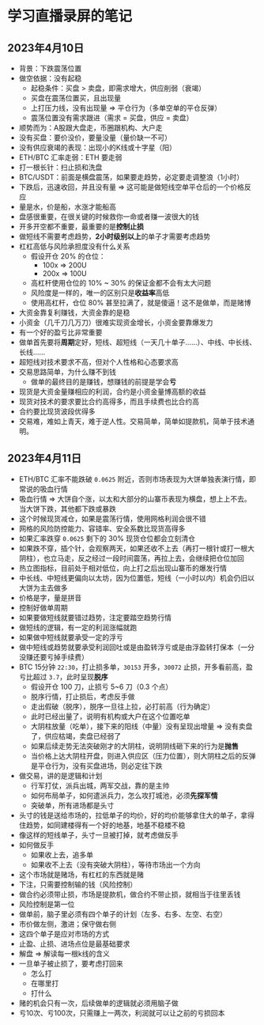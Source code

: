 # 学习直播录屏的笔记

## 2023年4月10日

- 背景：下跌震荡位置
- 做空依据：没有起稳
  - 起稳条件：买盘 > 卖盘，即需求增大，供应削弱（衰竭）
  - 买盘在震荡位置买，且出现量
  - 上打压力线，没有出现量 => 平仓行为（多单空单的平仓反弹）
  - 震荡位置没有需求跟进（需求 = 买盘，供应 = 卖盘）
- 顺势而为：A股跟大盘走，币圈跟机构、大户走
- 没有买盘：要价没价，要量没量（量价缺一不可）
- 没有供应衰竭的表现：出现小的K线或十字星（阳）
- ETH/BTC 汇率走弱：ETH 要走弱
- 打一根长针：扫止损和洗盘
- BTC/USDT：前面是横盘震荡，如果要走趋势，必定要走调整浪（1小时）
- 下跌后，迅速收回，并且没有量 => 这可能是做短线空单平仓后的一个价格反应
- 量是水，价是船，水涨才能船高
- 盘感很重要，在很关键的时候救你一命或者赚一波很大的钱
- 开多开空都不重要，最重要的是**控制止损**
- 做短线不需要考虑趋势，**2小时级别以上**的单子才需要考虑趋势
- 杠杠高低与风险承担度没有什么关系
  - 假设开仓 20% 的仓位：
    - 100x => 200U
    - 200x => 100U
  - 高杠杆使用仓位的 10% ~ 30% 的保证金都不会有太大问题
  - 风险度是一样的，唯一的区别只是**收益率**高低
  - 使用高杠杆，仓位 80% 甚至拉满了，就是傻逼！这不是做单，而是赌博
- 大资金靠复利赚钱，大资金靠的是稳
- 小资金（几千刀几万刀）很难实现资金增长，小资金要靠爆发力
- 有一个好的盈亏比非常重要
- 做单首先要将**周期**定好，短线、超短线（一天几十单子……）、中线、中长线、长线……
- 超短线对技术要求不高，但对个人性格和心态要求高
- 交易思路简单，为什么赚不到钱
  - 做单的最终目的是赚钱，想赚钱的前提是学会**亏**
- 现货是大资金量赚相应的利润，合约是小资金量博高额的收益
- 现货对技术的要求要比合约高得多，而且手续费也比合约高
- 合约要比现货波段优得多
- 交易难，难如上青天，难于逆人性。交易简单，简单如提款机，简单于技术通明。

## 2023年4月11日

- ETH/BTC 汇率不能跌破 `0.0625` 附近，否则市场表现为大饼单独表演行情，即常说的吸血行情
- 吸血行情 => 大饼自个涨，以太和大部分的山寨币表现为横盘，想上上不去。当大饼下跌，其他都下跌或暴跌
- 这个时候现货减仓，如果是震荡行情，使用网格利润会很不错
- 网格的风险防控能力、容错率、安全系数比现货高得多
- 如果汇率跌穿 `0.0625` 剩下的 30% 现货仓位都会立刻清仓
- 如果跌不穿，插个针，会观察两天，如果还收不上去（再打一根针或打一根大阴柱），也立马走，反之经过一段时间震荡，再拉上去，会继续把仓位加回
- 热立图指标，目前处于相对低位，向上打之后出现山寨币的爆发行情
- 中长线、中短线更偏向以太坊，因为位置低，短线（一小时以内）机会仍旧以大饼为主去做多
- 价格是字，量是拼音
- 控制好做单周期
- 如果要做短线就要错过趋势，注定要踏空趋势行情
- 做短线的逻辑，有一定的利润涨幅就跑
- 如果做中短线就要承受一定的浮亏
- 做中短线或趋势就要承受利润回吐或是由盈转浮亏或是由浮盈转打保本（一分没赚还要亏掉手续费）
- BTC 15分钟 `22:30`，打止损多单，`30153` 开多，`30072` 止损，开多看前高，盈亏比超过 `3.7`，此时呈现**脱序**
  - 假设开仓 100 刀，止损亏 5~6 刀（0.3 个点）
  - 脱序行情，打止损后，考虑反手做
  - 走出假破（脱序），脱序一旦往上拉，必打前高（行为确定）
  - 此时已经出量了，说明有机构或大户在这个位置吃单
  - 大阴柱放量（吃单），接下来的阳线（中量）没有呈现出增量 => 没有卖盘了，供应枯竭，卖盘已经弱了
  - 如果后续走势无法突破刚才的大阴柱，说明阴线砸下来的行为是**抛售**
  - 当价格上达大阴柱开盘，则进入供应区（压力位置），则大阴柱之后的反弹是平仓行为，没有买盘进场，则必定往下跌
- 做交易，讲的是逻辑和计划
  - 行军打仗，派兵出城，两军交战，靠的是主帅
  - 如何布局单子，如何遣派兵力，怎么攻打城池，必须**先探军情**
  - 突破单，所有进场都是头寸
- 头寸的钱是送给市场的，拉低单子的均价，好的均价能够拿住大的单子，拿得住趋势，如同建楼得有一个好的地基，地基不稳楼不稳
- 像这样的短线单子，头寸一旦被打掉，就考虑做反手
- 如何做反手
  - 如果收上去，追多单
  - 如果收不上去（没有突破大阴柱），等待市场出一个方向
- 这个市场就是赌场，有杠杠的东西就是赌
- 下注，只需要控制输的钱（风险控制）
- 做合约必须带止损，市场是提款机，做合约不带止损，就相当于往里丢钱
- 风险控制是第一位
- 做单前，脑子里必须有四个单子的计划（左多、右多、左空、右空）
- 市价做左侧，激进；保守做右侧
- 这四个单子是应对市场的方式
- 止盈、止损、进场点位是最基础要求
- 解盘 => 解读每一根k线的含义
- 一旦单子被止损了，要考虑打回来
  - 怎么打
  - 在哪里打
  - 打什么
- 赌的机会只有一次，后续做单的逻辑就必须用脑子做
- 亏10次、亏100次，只需赚上一两次，利润就可以让之前的亏损回本
